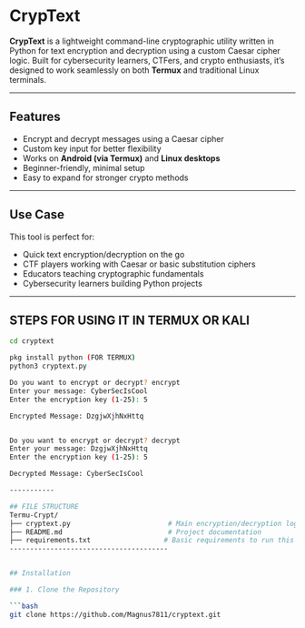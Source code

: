 # CrypText

**CrypText** is a lightweight command-line cryptographic utility written in Python for text encryption and decryption using a custom Caesar cipher logic. Built for cybersecurity learners, CTFers, and crypto enthusiasts, it’s designed to work seamlessly on both **Termux** and traditional Linux terminals.

---

## Features

- Encrypt and decrypt messages using a Caesar cipher
- Custom key input for better flexibility
- Works on **Android (via Termux)** and **Linux desktops**
- Beginner-friendly, minimal setup
- Easy to expand for stronger crypto methods

---

## Use Case

This tool is perfect for:
- Quick text encryption/decryption on the go
- CTF players working with Caesar or basic substitution ciphers
- Educators teaching cryptographic fundamentals
- Cybersecurity learners building Python projects

---

## STEPS FOR USING IT IN TERMUX OR KALI
```bash
cd cryptext

pkg install python (FOR TERMUX)
python3 cryptext.py

Do you want to encrypt or decrypt? encrypt
Enter your message: CyberSecIsCool
Enter the encryption key (1-25): 5

Encrypted Message: DzgjwXjhNxHttq


Do you want to encrypt or decrypt? decrypt
Enter your message: DzgjwXjhNxHttq
Enter the encryption key (1-25): 5

Decrypted Message: CyberSecIsCool

-----------

## FILE STRUCTURE
Termu-Crypt/
├── cryptext.py                        # Main encryption/decryption logic
├── README.md                          # Project documentation
├── requirements.txt                  # Basic requirements to run this tool
---------------------------------------


## Installation

### 1. Clone the Repository

```bash
git clone https://github.com/Magnus7811/cryptext.git
